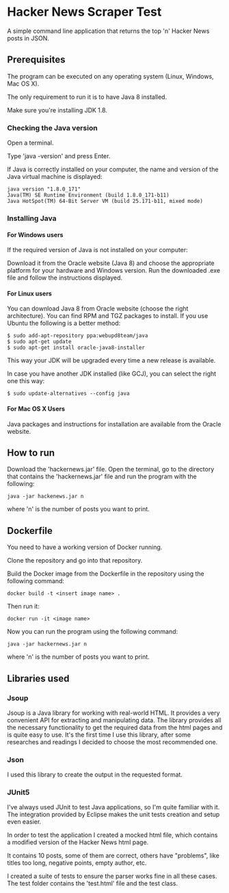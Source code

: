 # Hacker News Scraper Test

A simple command line application that returns the top 'n' Hacker News posts in JSON. 

## Prerequisites

The program can be executed on any operating system (Linux, Windows, Mac OS X). 

The only requirement to run it is to have Java 8 installed.

Make sure you're installing JDK 1.8.

### Checking the Java version

Open a terminal.

Type 'java -version' and press Enter.

If Java is correctly installed on your computer, the name and version of the Java virtual machine is displayed:

```
java version "1.8.0_171"
Java(TM) SE Runtime Environment (build 1.8.0_171-b11)
Java HotSpot(TM) 64-Bit Server VM (build 25.171-b11, mixed mode)
```

### Installing Java

#### For Windows users

If the required version of Java is not installed on your computer:

Download it from the Oracle website (Java 8) and choose the appropriate platform for your hardware and Windows version.
Run the downloaded .exe file and follow the instructions displayed.


#### For Linux users

You can download Java 8 from Oracle website (choose the right architecture). You can find RPM and TGZ packages to install. If you use Ubuntu the following is a better method:

```
$ sudo add-apt-repository ppa:webupd8team/java
$ sudo apt-get update
$ sudo apt-get install oracle-java8-installer
```

This way your JDK will be upgraded every time a new release is available. 

In case you have another JDK installed (like GCJ), you can select the right one this way:

```
$ sudo update-alternatives --config java
```

#### For Mac OS X Users

Java packages and instructions for installation are available from the Oracle website.


## How to run

Download the 'hackernews.jar' file.
Open the terminal, go to the directory that contains the 'hackernews.jar' file and run the program with the following:

```
java -jar hackenews.jar n
```

where 'n' is the number of posts you want to print.

## Dockerfile

You need to have a working version of Docker running.

Clone the repository and go into that repository. 

Build the Docker image from the Dockerfile in the repository using the following command:

```
docker build -t <insert image name> .
```

Then run it:

```
docker run -it <image name>
```

Now you can run the program using the following command:

```
java -jar hackernews.jar n
```

where 'n' is the number of posts you want to print.


## Libraries used

### Jsoup 
Jsoup is a Java library for working with real-world HTML. It provides a very convenient API for extracting and manipulating data.
The library provides all the necessary functionality to get the required data from the html pages and is quite easy to use. It's the first time I use this library, after some researches and readings I decided to choose the most recommended one.


### Json
I used this library to create the output in the requested format.


### JUnit5

I've always used JUnit to test Java applications, so I'm quite familiar with it. The integration provided by Eclipse makes the unit tests creation and setup even easier.

In order to test the application I created a mocked html file, which contains a modified version of the Hacker News html page.

It contains 10 posts, some of them are correct, others have "problems", like titles too long, negative points, empty author, etc.

I created a suite of tests to ensure the parser works fine in all these cases.
The test folder contains the 'test.html' file and the test class.




